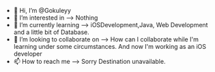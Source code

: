 - 👋 Hi, I’m @Gokuleyy
- 👀 I’m interested in --> Nothing
- 🌱 I’m currently learning --> iOSDevelopment,Java, Web Development and a little bit of Database.
- 💞️ I’m looking to collaborate on --> How can I collaborate while I'm learning under some circumstances. And now I'm working as an iOS developer
- 📫 How to reach me --> Sorry Destination unavailable.
